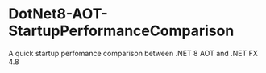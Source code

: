 # DotNet8-AOT-StartupPerformanceComparison
A quick startup perfomance comparison between .NET 8 AOT and .NET FX 4.8
